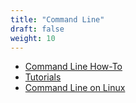 ```yaml
---
title: "Command Line"
draft: false
weight: 10
---
```


* [Command Line How-To](/usage/commandline/command-line-how-to)
* [Tutorials](/usage/commandline/commandlinetutorialwindows)
* [Command Line on Linux](/usage/commandline/command-line-linux)